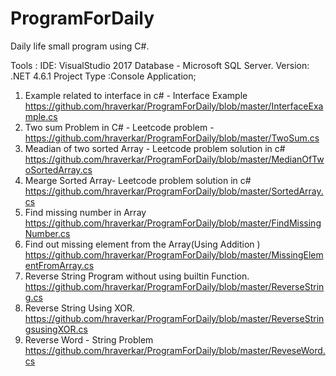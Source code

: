 # ProgramForDaily
Daily life small program  using C#. 

Tools : 
IDE: VisualStudio 2017
Database -  Microsoft SQL Server.
Version: .NET 4.6.1
Project Type :Console Application;

1) Example related to interface in c# - Interface Example https://github.com/hraverkar/ProgramForDaily/blob/master/InterfaceExample.cs
2) Two sum Problem in C# - Leetcode problem -  
https://github.com/hraverkar/ProgramForDaily/blob/master/TwoSum.cs
3) Meadian of two sorted Array - Leetcode problem solution in c#
https://github.com/hraverkar/ProgramForDaily/blob/master/MedianOfTwoSortedArray.cs
4) Mearge Sorted Array-  Leetcode problem solution in c#
https://github.com/hraverkar/ProgramForDaily/blob/master/SortedArray.cs
5) Find missing number in Array
https://github.com/hraverkar/ProgramForDaily/blob/master/FindMissingNumber.cs
6) Find out missing element from the Array(Using Addition )
https://github.com/hraverkar/ProgramForDaily/blob/master/MissingElementFromArray.cs
7) Reverse String Program without using builtin Function.
https://github.com/hraverkar/ProgramForDaily/blob/master/ReverseString.cs
8) Reverse String Using XOR.
https://github.com/hraverkar/ProgramForDaily/blob/master/ReverseStringsusingXOR.cs
9) Reverse Word - String Problem
https://github.com/hraverkar/ProgramForDaily/blob/master/ReveseWord.cs
